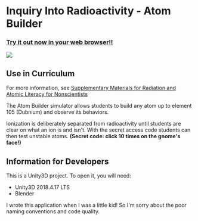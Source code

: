 # Inquiry Into Radioactivity - Atom Builder

### [Try it out now in your web browser!!](https://inquiry-into-radioactivity-simulators.github.io/Atom-Builder/)

![](ReadMe/Screenshot1.png)

## Use in Curriculum

For more information, see [Supplementary Materials for Radiation and Atomic Literacy for Nonscientists](https://science.sciencemag.org/content/sci/suppl/2013/10/23/342.6157.436.DC1/123003-Johnson-SM.pdf)

The Atom Builder simulator allows students to build any atom up to element 105 (Dubnium) and observe its behaviors. 

Ionization is deliberately separated from radioactivity until students are clear on what an ion is and isn't. With the secret access code students can then test unstable atoms. **(Secret code: click 10 times on the gnome's face!)**

## Information for Developers

This is a Unity3D project. To open it, you will need:

 - Unity3D 2018.4.17 LTS
 - Blender 

I wrote this application when I was a little kid! So I'm sorry about the poor naming conventions and code quality. 